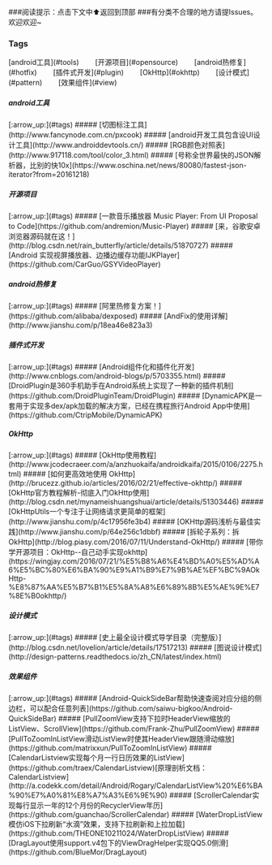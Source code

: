 ###阅读提示：点击下文中:arrow_up:返回到顶部
###有分类不合理的地方请提Issues。欢迎欢迎~

<h3 id='tags'>Tags</h3>
[android工具](#tools)&emsp;&emsp;
[开源项目](#opensource)&emsp;&emsp;
[android热修复](#hotfix)&emsp;&emsp;
[插件式开发](#plugin)&emsp;&emsp;
[OkHttp](#okhttp)&emsp;&emsp;
[设计模式](#pattern)&emsp;&emsp;
[效果组件](#view)&emsp;&emsp;

<h5 id='tools'>android工具</h5>[:arrow_up:](#tags)
##### [切图标注工具](http://www.fancynode.com.cn/pxcook)
##### [android开发工具包含设UI设计工具](http://www.androiddevtools.cn/)
##### [RGB颜色对照表](http://www.917118.com/tool/color_3.html)
##### [号称全世界最快的JSON解析器，比别的快10x](https://www.oschina.net/news/80080/fastest-json-iterator?from=20161218)

<h5 id='opensource'>开源项目</h5>[:arrow_up:](#tags)
##### [一款音乐播放器 Music Player: From UI Proposal to Code](https://github.com/andremion/Music-Player)
##### [来，谷歌安卓浏览器源码就在这！](http://blog.csdn.net/rain_butterfly/article/details/51870727)
##### [Android 实现视屏播放器、边播边缓存功能IJKPlayer](https://github.com/CarGuo/GSYVideoPlayer)

<h5 id='hotfix'>android热修复</h5>[:arrow_up:](#tags)
##### [阿里热修复方案！](https://github.com/alibaba/dexposed)
##### [AndFix的使用详解](http://www.jianshu.com/p/18ea46e823a3)

<h5 id='plugin'>插件式开发</h5>[:arrow_up:](#tags)
##### [Android组件化和插件化开发](http://www.cnblogs.com/android-blogs/p/5703355.html)
##### [DroidPlugin是360手机助手在Android系统上实现了一种新的插件机制](https://github.com/DroidPluginTeam/DroidPlugin)
##### [DynamicAPK是一套用于实现多dex/apk加载的解决方案，已经在携程旅行Android App中使用](https://github.com/CtripMobile/DynamicAPK)

<h5 id='okhttp'>OkHttp</h5>[:arrow_up:](#tags)
##### [OkHttp使用教程](http://www.jcodecraeer.com/a/anzhuokaifa/androidkaifa/2015/0106/2275.html)
##### [如何更高效地使用 OkHttp](http://brucezz.github.io/articles/2016/02/21/effective-okhttp/)
##### [OkHttp官方教程解析-彻底入门OkHttp使用](http://blog.csdn.net/mynameishuangshuai/article/details/51303446)
##### [OkHttpUtils一个专注于让网络请求更简单的框架](http://www.jianshu.com/p/4c17956fe3b4)
##### [OKHttp源码浅析与最佳实践](http://www.jianshu.com/p/64e256c1dbbf)
##### [拆轮子系列：拆 OkHttp](http://blog.piasy.com/2016/07/11/Understand-OkHttp/)
##### [带你学开源项目：OkHttp--自己动手实现okhttp](https://wingjay.com/2016/07/21/%E5%B8%A6%E4%BD%A0%E5%AD%A6%E5%BC%80%E6%BA%90%E9%A1%B9%E7%9B%AE%EF%BC%9AOkHttp-%E8%87%AA%E5%B7%B1%E5%8A%A8%E6%89%8B%E5%AE%9E%E7%8E%B0okhttp/)

<h5 id='pattern'>设计模式</h5>[:arrow_up:](#tags)
##### [史上最全设计模式导学目录（完整版）](http://blog.csdn.net/lovelion/article/details/17517213)
##### [图说设计模式](http://design-patterns.readthedocs.io/zh_CN/latest/index.html)

<h5 id='view'>效果组件</h5>[:arrow_up:](#tags)
##### [Android-QuickSideBar帮助快速查阅对应分组的侧边栏，可以配合任意列表](https://github.com/saiwu-bigkoo/Android-QuickSideBar)
##### [PullZoomView支持下拉时HeaderView缩放的ListView、ScrollView](https://github.com/Frank-Zhu/PullZoomView)
##### [PullToZoomInListView滑动ListView时使其HeaderView跟随滑动缩放](https://github.com/matrixxun/PullToZoomInListView)
##### [CalendarListview实现每个月一行日历效果的ListView](https://github.com/traex/CalendarListview)[原理剖析文档：CalendarListview](http://a.codekk.com/detail/Android/Rogary/CalendarListView%20%E6%BA%90%E7%A0%81%E8%A7%A3%E6%9E%90)
##### [ScrollerCalendar实现每行显示一年的12个月份的RecyclerView年历](https://github.com/guanchao/ScrollerCalendar)
##### [WaterDropListView模仿iOS下拉刷新“水滴”效果，支持下拉刷新和上拉加载](https://github.com/THEONE10211024/WaterDropListView)
##### [DragLayout使用support.v4包下的ViewDragHelper实现QQ5.0侧滑](https://github.com/BlueMor/DragLayout)